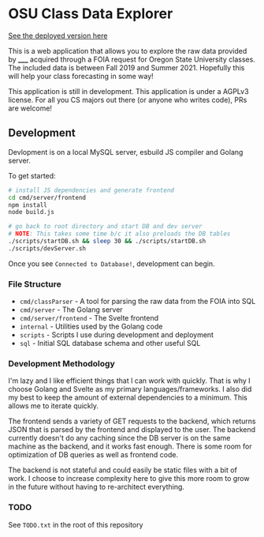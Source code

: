 # OSU Class Data Explorer

[See the deployed version here](https://osuclassdata.ethohampton.com)

This is a web application that allows you to explore the raw data provided by **\_\_\_** acquired through a FOIA request for Oregon State University classes. The included data is between Fall 2019 and Summer 2021. Hopefully this will help your class forecasting in some way!

This application is still in development. This application is under a AGPLv3 license. For all you CS majors out there (or anyone who writes code), PRs are welcome!

## Development

Devlopment is on a local MySQL server, esbuild JS compiler and Golang server.

To get started:
```bash
# install JS dependencies and generate frontend
cd cmd/server/frontend
npm install
node build.js

# go back to root directory and start DB and dev server
# NOTE: This takes some time b/c it also preloads the DB tables
./scripts/startDB.sh && sleep 30 && ./scripts/startDB.sh
./scripts/devServer.sh
```
Once you see `Connected to Database!`, development can begin.

### File Structure

- `cmd/classParser` - A tool for parsing the raw data from the FOIA into SQL
- `cmd/server` - The Golang server
- `cmd/server/frontend` - The Svelte frontend
- `internal` - Utilities used by the Golang code
- `scripts` - Scripts I use during development and deployment
- `sql` - Initial SQL database schema and other useful SQL

### Development Methodology

I'm lazy and I like efficient things that I can work with quickly. That is why I choose Golang and Svelte as my primary languages/frameworks. I also did my best to keep the amount of external dependencies to a minimum. This allows me to iterate quickly.

The frontend sends a variety of GET requests to the backend, which returns JSON that is parsed by the frontend and displayed to the user. The backend currently doesn't do any caching since the DB server is on the same machine as the backend, and it works fast enough. There is some room for optimization of DB queries as well as frontend code.

The backend is not stateful and could easily be static files with a bit of work. I choose to increase complexity here to give this more room to grow in the future without having to re-architect everything.

### TODO

See `TODO.txt` in the root of this repository
